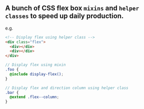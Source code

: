 ## A bunch of CSS flex box `mixins` and `helper classes` to speed up daily production.

e.g.

```html
<!-- Display flex using helper class -->
<div class="flex">
  <div></div>
  <div></div>
</div>

```

```SCSS
// Display flex using mixin
.foo {
  @include display-flex();
}

// Display flex and direction column using helper class
.bar {
  @extend .flex--column;
}
```
